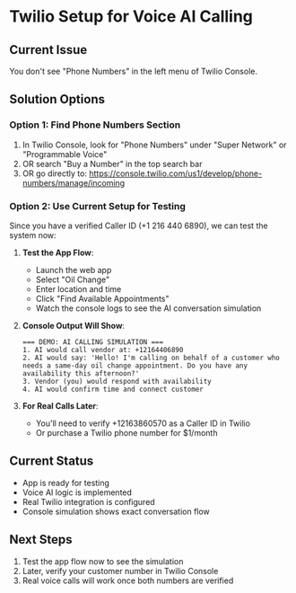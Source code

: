 # Twilio Setup for Voice AI Calling

## Current Issue
You don't see "Phone Numbers" in the left menu of Twilio Console.

## Solution Options

### Option 1: Find Phone Numbers Section
1. In Twilio Console, look for "Phone Numbers" under "Super Network" or "Programmable Voice"
2. OR search "Buy a Number" in the top search bar
3. OR go directly to: https://console.twilio.com/us1/develop/phone-numbers/manage/incoming

### Option 2: Use Current Setup for Testing
Since you have a verified Caller ID (+1 216 440 6890), we can test the system now:

1. **Test the App Flow**: 
   - Launch the web app
   - Select "Oil Change" 
   - Enter location and time
   - Click "Find Available Appointments"
   - Watch the console logs to see the AI conversation simulation

2. **Console Output Will Show**:
   ```
   === DEMO: AI CALLING SIMULATION ===
   1. AI would call vendor at: +12164406890
   2. AI would say: 'Hello! I'm calling on behalf of a customer who needs a same-day oil change appointment. Do you have any availability this afternoon?'
   3. Vendor (you) would respond with availability
   4. AI would confirm time and connect customer
   ```

3. **For Real Calls Later**:
   - You'll need to verify +12163860570 as a Caller ID in Twilio
   - Or purchase a Twilio phone number for $1/month

## Current Status
- App is ready for testing
- Voice AI logic is implemented
- Real Twilio integration is configured
- Console simulation shows exact conversation flow

## Next Steps
1. Test the app flow now to see the simulation
2. Later, verify your customer number in Twilio Console
3. Real voice calls will work once both numbers are verified
